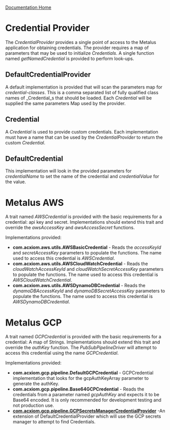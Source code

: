 [Documentation Home](readme.md)

# Credential Provider
The _CredentialProvider_ provides a single point of access to the Metalus application for obtaining credentials. The 
provider requires a map of parameters that may be used to initialize _Credentials_. A single function named _getNamedCredential_
is provided to perform look-ups.

## DefaultCredentialProvider
A default implementation is provided that will scan the parameters map for _credential-classes_. This is a comma 
separated list of fully qualified class names of _Credential_s that should be loaded. Each _Credential_ will be supplied
the same parameters Map used by the provider.

## Credential
A _Credential_ is used to provide custom credentials. Each implementation must have a name that can be used by the 
_CredentialProvider_ to return the custom _Credential_.

## DefaultCredential
This implementation will look in the provided parameters for _credentialName_ to set the name of the credential and
_credentialValue_ for the value.

# Metalus AWS
A trait named _AWSCredential_ is provided with the basic requirements for a credential: api key and secret. Implementations
should extend this trait and override the _awsAccessKey_ and _awsAccessSecret_ functions. 

Implementations provided:
* **com.acxiom.aws.utils.AWSBasicCredential** - Reads the _accessKeyId_ and _secretAccessKey_ parameters to populate 
the functions. The name used to access this credential is _AWSCredential_.
* **com.acxiom.aws.utils.AWSCloudWatchCredential** - Reads the _cloudWatchAccessKeyId_ and _cloudWatchSecretAccessKey_ 
parameters to populate the functions. The name used to access this credential is _AWSCloudWatchCredential_.
* **com.acxiom.aws.utils.AWSDynamoDBCredential** - Reads the _dynamoDBAccessKeyId_ and _dynamoDBSecretAccessKey_ 
parameters to populate the functions. The name used to access this credential is _AWSDynamoDBCredential_.

# Metalus GCP
A trait named _GCPCredential_ is provided with the basic requirements for a credential: A map of Strings. Implementations
should extend this trait and override the _authKey_ function. The _PubSubPipelineDriver_ will attempt to access this 
credential using the name _GCPCredential_.

Implementations provided:
* **com.acxiom.gcp.pipeline.DefaultGCPCredential** - GCPCredential implementation that looks for the gcpAuthKeyArray parameter to generate the authKey.
* **com.acxiom.gcp.pipeline.Base64GCPCredential** - Reads the credentials from a parameter named _gcpAuthKey_ and expects 
it to be Base64 encoded. It is only recommended for development testing and not production use.
* **[com.acxiom.gcp.pipeline.GCPSecretsManagerCredentialProvider](../metalus-gcp/docs/gcpsecretsmanager-credentialprovider.md)** -An extension of
DefaultCredentialProvider which will use the GCP secrets manager to attempt to find Credentials. 
